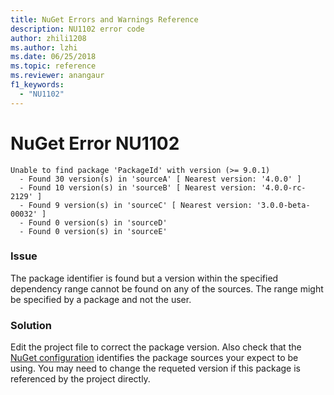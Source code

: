 ```yaml
---
title: NuGet Errors and Warnings Reference
description: NU1102 error code
author: zhili1208
ms.author: lzhi
ms.date: 06/25/2018
ms.topic: reference
ms.reviewer: anangaur
f1_keywords: 
  - "NU1102"
---
```


# NuGet Error NU1102

```
Unable to find package 'PackageId' with version (>= 9.0.1)
  - Found 30 version(s) in 'sourceA' [ Nearest version: '4.0.0' ]
  - Found 10 version(s) in 'sourceB' [ Nearest version: '4.0.0-rc-2129' ]
  - Found 9 version(s) in 'sourceC' [ Nearest version: '3.0.0-beta-00032' ]
  - Found 0 version(s) in 'sourceD'
  - Found 0 version(s) in 'sourceE'
```

### Issue
The package identifier is found but a version within the specified dependency range cannot be found on any of the sources. The range might be specified by a package and not the user.

### Solution
Edit the project file to correct the package version. Also check that the [NuGet configuration](../../consume-packages/Configuring-NuGet-Behavior.md) identifies the package sources your expect to be using. You may need to change the requeted version if this package is referenced by the project directly.